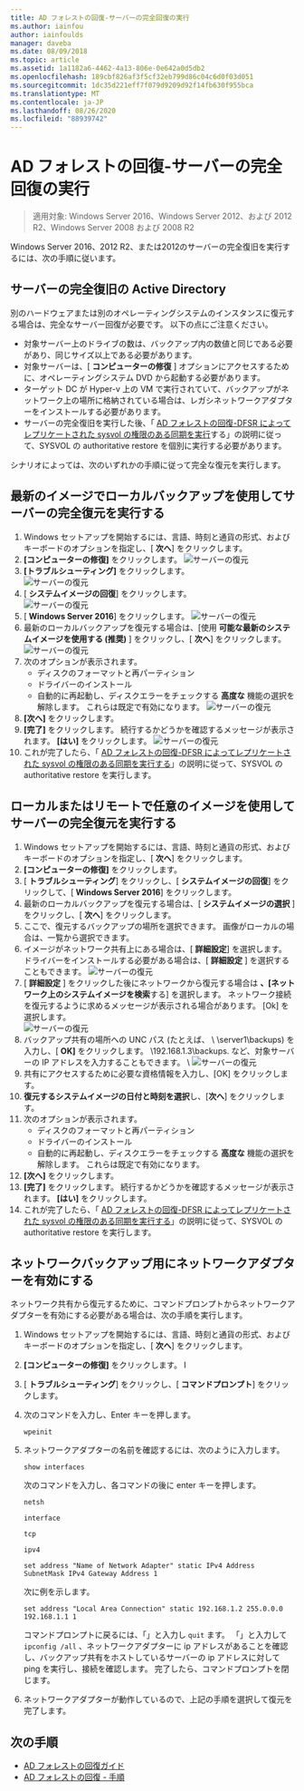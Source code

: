 ```yaml
---
title: AD フォレストの回復-サーバーの完全回復の実行
ms.author: iainfou
author: iainfoulds
manager: daveba
ms.date: 08/09/2018
ms.topic: article
ms.assetid: 1a1182a6-4462-4a13-806e-0e642a0d5db2
ms.openlocfilehash: 189cbf826af3f5cf32eb799d86c04c6d0f03d051
ms.sourcegitcommit: 1dc35d221eff7f079d9209d92f14fb630f955bca
ms.translationtype: MT
ms.contentlocale: ja-JP
ms.lasthandoff: 08/26/2020
ms.locfileid: "88939742"
---
```

# <a name="ad-forest-recovery---performing-a-full-server-recovery"></a>AD フォレストの回復-サーバーの完全回復の実行

>適用対象: Windows Server 2016、Windows Server 2012、および 2012 R2、Windows Server 2008 および 2008 R2

Windows Server 2016、2012 R2、または2012のサーバーの完全復旧を実行するには、次の手順に従います。

## <a name="active-directory-full-server-recovery"></a>サーバーの完全復旧の Active Directory

別のハードウェアまたは別のオペレーティングシステムのインスタンスに復元する場合は、完全なサーバー回復が必要です。 以下の点にご注意ください。

- 対象サーバー上のドライブの数は、バックアップ内の数値と同じである必要があり、同じサイズ以上である必要があります。
- 対象サーバーは、[ **コンピューターの修復** ] オプションにアクセスするために、オペレーティングシステム DVD から起動する必要があります。
- ターゲット DC が Hyper-v 上の VM で実行されていて、バックアップがネットワーク上の場所に格納されている場合は、レガシネットワークアダプターをインストールする必要があります。
- サーバーの完全復旧を実行した後、「 [AD フォレストの回復-DFSR によってレプリケートされた sysvol の権限のある同期を実行](AD-Forest-Recovery-Authoritative-Recovery-SYSVOL.md)する」の説明に従って、SYSVOL の authoritative restore を個別に実行する必要があります。

シナリオによっては、次のいずれかの手順に従って完全な復元を実行します。

## <a name="perform-a-full-server-restore-with-a-local-backup-with-the-latest-image"></a>最新のイメージでローカルバックアップを使用してサーバーの完全復元を実行する

1. Windows セットアップを開始するには、言語、時刻と通貨の形式、およびキーボードのオプションを指定し、[ **次へ**] をクリックします。
2. **[コンピューターの修復]** をクリックします。
   ![サーバーの復元](media/AD-Forest-Recovery-Perform-a-Full-Recovery/restore1.png)
3. **[トラブルシューティング]** をクリックします。</br>
   ![サーバーの復元](media/AD-Forest-Recovery-Perform-a-Full-Recovery/restore2.png)
4. [ **システムイメージの回復**] をクリックします。</br>
   ![サーバーの復元](media/AD-Forest-Recovery-Perform-a-Full-Recovery/restore3.png)
5. [ **Windows Server 2016**] をクリックします。
   ![サーバーの復元](media/AD-Forest-Recovery-Perform-a-Full-Recovery/restore4.png)
6. 最新のローカルバックアップを復元する場合は、[使用 **可能な最新のシステムイメージを使用する (推奨)** ] をクリックし、[ **次へ**] をクリックします。
   ![サーバーの復元](media/AD-Forest-Recovery-Perform-a-Full-Recovery/restore5.png)
7. 次のオプションが表示されます。
   -  ディスクのフォーマットと再パーティション
   -  ドライバーのインストール
   -  自動的に再起動し、ディスクエラーをチェックする **高度な** 機能の選択を解除します。 これらは既定で有効になります。
   ![サーバーの復元](media/AD-Forest-Recovery-Perform-a-Full-Recovery/restore6.png)
8. **[次へ]** をクリックします。
9. **[完了]** をクリックします。 続行するかどうかを確認するメッセージが表示されます。 **[はい]** をクリックします。
   ![サーバーの復元](media/AD-Forest-Recovery-Perform-a-Full-Recovery/restore11.png)
10. これが完了したら、「 [AD フォレストの回復-DFSR によってレプリケートされた sysvol の権限のある同期を実行する](AD-Forest-Recovery-Authoritative-Recovery-SYSVOL.md)」の説明に従って、SYSVOL の authoritative restore を実行します。

## <a name="perform-a-full-server-restore-with-any-image-local-or-remote"></a>ローカルまたはリモートで任意のイメージを使用してサーバーの完全復元を実行する

1. Windows セットアップを開始するには、言語、時刻と通貨の形式、およびキーボードのオプションを指定し、[ **次へ**] をクリックします。
2. **[コンピューターの修復]** をクリックします。</br>
3. [ **トラブルシューティング**] をクリックし、[ **システムイメージの回復**] をクリックして、[ **Windows Server 2016**] をクリックします。
4. 最新のローカルバックアップを復元する場合は、[ **システムイメージの選択** ] をクリックし、[ **次へ**] をクリックします。
5. ここで、復元するバックアップの場所を選択できます。 画像がローカルの場合は、一覧から選択できます。
6. イメージがネットワーク共有上にある場合は、[ **詳細設定**] を選択します。 ドライバーをインストールする必要がある場合は、[ **詳細設定** ] を選択することもできます。
   ![サーバーの復元](media/AD-Forest-Recovery-Perform-a-Full-Recovery/restore7.png)
7. [ **詳細設定** ] をクリックした後にネットワークから復元する場合は **、[ネットワーク上のシステムイメージを検索**する] を選択します。 ネットワーク接続を復元するように求めるメッセージが表示される場合があります。 [Ok] を選択します。 </br>
   ![サーバーの復元](media/AD-Forest-Recovery-Perform-a-Full-Recovery/restore8.png)
8. バックアップ共有の場所への UNC パス (たとえば、 \\ \server1\backups) を入力し、[ **OK]** をクリックします。 \192.168.1.3\backups. など、対象サーバーの IP アドレスを入力することもできます。 \\
   ![サーバーの復元](media/AD-Forest-Recovery-Perform-a-Full-Recovery/restore9.png)
9. 共有にアクセスするために必要な資格情報を入力し、[OK] をクリックします。
10. **復元するシステムイメージの日付と時刻を選択**し、[**次へ**] をクリックします。
11. 次のオプションが表示されます。
    - ディスクのフォーマットと再パーティション
    - ドライバーのインストール
    - 自動的に再起動し、ディスクエラーをチェックする **高度な** 機能の選択を解除します。 これらは既定で有効になります。
12. **[次へ]** をクリックします。
13. **[完了]** をクリックします。 続行するかどうかを確認するメッセージが表示されます。 **[はい]** をクリックします。
14. これが完了したら、「 [AD フォレストの回復-DFSR によってレプリケートされた sysvol の権限のある同期を実行する](AD-Forest-Recovery-Authoritative-Recovery-SYSVOL.md)」の説明に従って、SYSVOL の authoritative restore を実行します。

## <a name="enabling-the-network-adapter-for-a-network-backup"></a>ネットワークバックアップ用にネットワークアダプターを有効にする

ネットワーク共有から復元するために、コマンドプロンプトからネットワークアダプターを有効にする必要がある場合は、次の手順を実行します。

1. Windows セットアップを開始するには、言語、時刻と通貨の形式、およびキーボードのオプションを指定し、[ **次へ**] をクリックします。
2. **[コンピューターの修復]** をクリックします。 I
3. [ **トラブルシューティング**] をクリックし、[ **コマンドプロンプト**] をクリックします。
4. 次のコマンドを入力し、Enter キーを押します。

   ```
   wpeinit
   ```

5. ネットワークアダプターの名前を確認するには、次のように入力します。

   ```
   show interfaces
   ```

   次のコマンドを入力し、各コマンドの後に enter キーを押します。

   ```
   netsh
   ```

   ```
   interface
   ```

   ```
   tcp
   ```

   ```
   ipv4
   ```

   ```
   set address "Name of Network Adapter" static IPv4 Address SubnetMask IPv4 Gateway Address 1
   ```

   次に例を示します。

   ```
   set address "Local Area Connection" static 192.168.1.2 255.0.0.0 192.168.1.1 1
   ```

   コマンドプロンプトに戻るには、「」と入力し `quit` ます。 「」と入力して `ipconfig /all` 、ネットワークアダプターに ip アドレスがあることを確認し、バックアップ共有をホストしているサーバーの ip アドレスに対して ping を実行し、接続を確認します。 完了したら、コマンドプロンプトを閉じます。

6. ネットワークアダプターが動作しているので、上記の手順を選択して復元を完了します。

## <a name="next-steps"></a>次の手順

- [AD フォレストの回復ガイド](AD-Forest-Recovery-Guide.md)
- [AD フォレストの回復 - 手順](AD-Forest-Recovery-Procedures.md)
